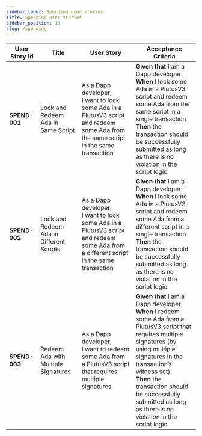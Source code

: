 ```yaml
---
sidebar_label: Spending user stories
title: Spending user stories
sidebar_position: 10
slug: /spending
--- 
```


| User Story Id | Title | User Story | Acceptance Criteria | 
| ------------- | ----- | ---------- | ------------------- | 
| **SPEND-001** | Lock and Redeem Ada in Same Script | As a Dapp developer,<br />I want to lock some Ada in a PlutusV3 script and redeem some Ada from the same script in the same transaction | **Given that** I am a Dapp developer<br />**When** I lock some Ada in a PlutusV3 script and redeem some Ada from the same script in a single transaction<br />**Then** the transaction should be successfully submitted as long as there is no violation in the script logic. | 
| **SPEND-002** | Lock and Redeem Ada in Different Scripts | As a Dapp developer,<br />I want to lock some Ada in a PlutusV3 script and redeem some Ada from a different script in the same transaction | **Given that** I am a Dapp developer<br />**When** I lock some Ada in a PlutusV3 script and redeem some Ada from a different script in a single transaction<br />**Then** the transaction should be successfully submitted as long as there is no violation in the script logic. | 
| **SPEND-003** | Redeem Ada with Multiple Signatures | As a Dapp developer,<br />I want to redeem some Ada from a PlutusV3 script that requires multiple signatures | **Given that** I am a Dapp developer<br />**When** I redeem some Ada from a PlutusV3 script that requires multiple signatures (by using multiple signatures in the transaction’s witness set)<br />**Then** the transaction should be successfully submitted as long as there is no violation in the script logic. | 